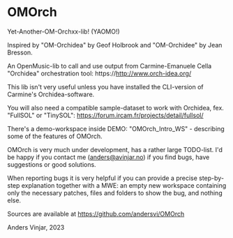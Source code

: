# OMOrch

Yet-Another-OM-Orchxx-lib!  (YAOMO!)

Inspired by "OM-Orchidea" by Geof Holbrook and "OM-Orchidee" by Jean
Bresson.

An OpenMusic-lib to call and use output from Carmine-Emanuele Cella
"Orchidea" orchestration tool: https://http://www.orch-idea.org/

This lib isn't very useful unless you have installed the CLI-version
of Carmine's Orchidea-software.

You will also need a compatible sample-dataset to work with Orchidea,
fex.  "FullSOL" or "TinySOL":
https://forum.ircam.fr/projects/detail/fullsol/

There's a demo-workspace inside DEMO: "OMOrch_Intro_WS" - describing
some of the features of OMOrch.

OMOrch is very much under development, has a rather large TODO-list.
I'd be happy if you contact me (anders@avinjar.no) if you find bugs,
have suggestions or good solutions.

When reporting bugs it is very helpful if you can provide a precise
step-by-step explanation together with a MWE: an empty new workspace
containing only the necessary patches, files and folders to show the
bug, and nothing else.

Sources are available at https://github.com/andersvi/OMOrch

Anders Vinjar, 2023
